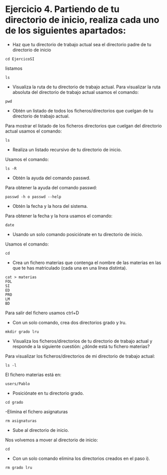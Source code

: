 # Ejercicio 4. Partiendo de tu directorio de inicio, realiza cada uno de los siguientes apartados:

- Haz que tu directorio de trabajo actual sea el directorio padre de tu directorio de
inicio
~~~
cd EjercicoSI
~~~
listamos 
~~~
ls
~~~
- Visualiza la ruta de tu directorio de trabajo actual.
Para visualizar la ruta absoluta del directorio de trabajo actual usamos el comando:
~~~
pwd
~~~
- Obtén un listado de todos los ficheros/directorios que cuelgan de tu directorio de
trabajo actual.

Para mostrar el listado de los ficheros directorios que cuelgan del directorio actual usamos el comando:
~~~
ls
~~~
- Realiza un listado recursivo de tu directorio de inicio.

Usamos el comando:
~~~
ls -R
~~~
- Obtén la ayuda del comando passwd.

Para obtener la ayuda del comando passwd:
~~~
passwd -h o passwd --help
~~~
- Obtén la fecha y la hora del sistema.

Para obtener la fecha y la hora usamos el comando:
~~~
date
~~~
- Usando un solo comando posiciónate en tu directorio de inicio.

Usamos el comando:
~~~
cd
~~~
- Crea un fichero materias que contenga el nombre de las materias en las que te has
matriculado (cada una en una línea distinta).

~~~
cat > materias
FOL
SI
ED
PRO
LM
BD
~~~
Para salir del fichero usamos ctrl+D
- Con un solo comando, crea dos directorios grado y lru.
~~~
mkdir grado lru
~~~

- Visualiza los ficheros/directorios de tu directorio de trabajo actual y responde a la
siguiente cuestión: ¿dónde está tu fichero materias?

Para visualizar los ficheros/directorios de mi directorio de trabajo actual:
~~~
ls -l
~~~
El fichero materias está en:
~~~
users/Pablo
~~~
- Posiciónate en tu directorio grado.
~~~
cd grado
~~~
-Elimina el fichero asignaturas 
~~~
rm asignaturas
~~~
- Sube al directorio de inicio.

Nos volvemos a mover al directorio de inicio:
~~~
cd
~~~

- Con un solo comando elimina los directorios creados en el paso i). 
~~~
rm grado lru
~~~
